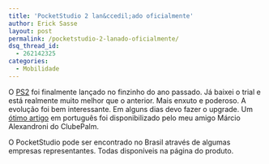 ```yaml
---
title: 'PocketStudio 2 lan&ccedil;ado oficialmente'
author: Erick Sasse
layout: post
permalink: /pocketstudio-2-lanado-oficialmente/
dsq_thread_id:
  - 262142325
categories:
  - Mobilidade
---
```

O [PS2][1] foi finalmente lan&ccedil;ado no finzinho do ano passado. J&aacute; baixei o trial e est&aacute; realmente muito melhor que o anterior. Mais enxuto e poderoso. A evolu&ccedil;&atilde;o foi bem interessante. Em alguns dias devo fazer o upgrade. Um [&oacute;timo artigo][2] em portugu&ecirc;s foi disponibilizado pelo meu amigo M&aacute;rcio Alexandroni do ClubePalm. 

O PocketStudio pode ser encontrado no Brasil atrav&eacute;s de algumas empresas representantes. Todas dispon&iacute;veis na p&aacute;gina do produto.

 [1]: http://www.winsoft.sk/pstudio.htm
 [2]: http://www.clubepalm.com.br/pocketstudio2.htm